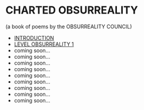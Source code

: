 <link href="/wikiblogarden/obsurreality/style.css" />

# CHARTED OBSURREALITY

(a book of poems by the OBSURREALITY COUNCIL)

- [INTRODUCTION](./introduction)
- [LEVEL OBSURREALITY 1](level-1)
- coming soon...
- coming soon...
- coming soon...
- coming soon...
- coming soon...
- coming soon...
- coming soon...
- coming soon...
- coming soon...
